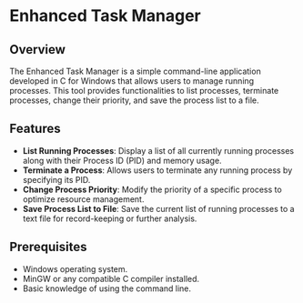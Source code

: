 # Enhanced Task Manager

## Overview
The Enhanced Task Manager is a simple command-line application developed in C for Windows that allows users to manage running processes. This tool provides functionalities to list processes, terminate processes, change their priority, and save the process list to a file.

## Features
- **List Running Processes**: Display a list of all currently running processes along with their Process ID (PID) and memory usage.
- **Terminate a Process**: Allows users to terminate any running process by specifying its PID.
- **Change Process Priority**: Modify the priority of a specific process to optimize resource management.
- **Save Process List to File**: Save the current list of running processes to a text file for record-keeping or further analysis.

## Prerequisites
- Windows operating system.
- MinGW or any compatible C compiler installed.
- Basic knowledge of using the command line.